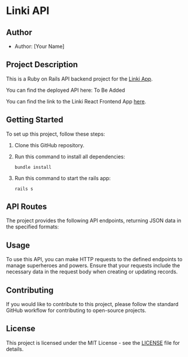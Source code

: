 # Linki API

## Author

- Author: [Your Name]

## Project Description

This is a Ruby on Rails API backend project for the [Linki App](https://placeholder.link).

You can find the deployed API here: To Be Added

You can find the link to the Linki React Frontend App [here](https://github.com/dexterbrian/linki).

## Getting Started

To set up this project, follow these steps:

1. Clone this GitHub repository.

2. Run this command to install all dependencies:
   ```
   bundle install
   ```
3. Run this command to start the rails app:
   ```
   rails s
   ```

## API Routes

The project provides the following API endpoints, returning JSON data in the specified formats:

## Usage

To use this API, you can make HTTP requests to the defined endpoints to manage superheroes and powers. Ensure that your requests include the necessary data in the request body when creating or updating records.

## Contributing

If you would like to contribute to this project, please follow the standard GitHub workflow for contributing to open-source projects.

## License

This project is licensed under the MIT License - see the [LICENSE](LICENSE) file for details.